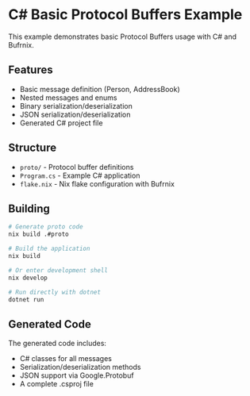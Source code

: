 # C# Basic Protocol Buffers Example

This example demonstrates basic Protocol Buffers usage with C# and Bufrnix.

## Features

- Basic message definition (Person, AddressBook)
- Nested messages and enums
- Binary serialization/deserialization
- JSON serialization/deserialization
- Generated C# project file

## Structure

- `proto/` - Protocol buffer definitions
- `Program.cs` - Example C# application
- `flake.nix` - Nix flake configuration with Bufrnix

## Building

```bash
# Generate proto code
nix build .#proto

# Build the application
nix build

# Or enter development shell
nix develop

# Run directly with dotnet
dotnet run
```

## Generated Code

The generated code includes:

- C# classes for all messages
- Serialization/deserialization methods
- JSON support via Google.Protobuf
- A complete .csproj file
